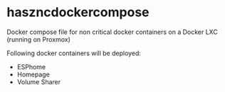 # haszncdockercompose
Docker compose file for non critical docker containers on a Docker LXC (running on Proxmox)

Following docker containers will be deployed:

- ESPhome
- Homepage
- Volume Sharer
